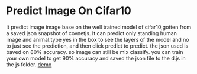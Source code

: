 # Predict Image On Cifar10

 It predict image image base on the well trained model of cifar10,gotten from a saved json snapshot of covnetjs. It can predict only standing human image and animal.type yes in the box to see the layers of the model and no to just see the prediction, and then click predict to predict. the json used is baved on 80% accuracy. so image can still be mix classify. you can train your own model to get 90% accuracy and saved the json file to the d.js in the js folder. [demo](https://steveoni.github.io/convimg/cifar.html)
